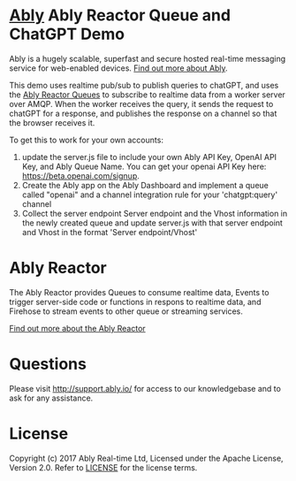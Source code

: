 # [Ably](https://www.ably.io) Ably Reactor Queue and ChatGPT Demo

Ably is a hugely scalable, superfast and secure hosted real-time messaging service for web-enabled devices. [Find out more about Ably](https://www.ably.io).

This demo uses realtime pub/sub to publish queries to chatGPT, and uses the [Ably Reactor Queues](https://www.ably.io/reactor) to subscribe to realtime data from a worker server over AMQP. When the worker receives the query, it sends the request to chatGPT for a response, and publishes the response on a channel so that the browser receives it.

To get this to work for your own accounts:
1) update the server.js file to include your own Ably API Key, OpenAI API Key, and Ably Queue Name. You can get your openai API Key here: https://beta.openai.com/signup. 
2) Create the Ably app on the Ably Dashboard and implement a queue called "openai" and a channel integration rule for your 'chatgpt:query' channel
3) Collect the server endpoint Server endpoint and the Vhost information in the newly created queue and update server.js with that server endpoint and Vhost in the format 'Server endpoint/Vhost'



# Ably Reactor

The Ably Reactor provides Queues to consume realtime data, Events to trigger server-side code or functions in respons to realtime data, and Firehose to stream events to other queue or streaming services.

[Find out more about the Ably Reactor](https://www.ably.io/reactor)

# Questions

Please visit http://support.ably.io/ for access to our knowledgebase and to ask for any assistance.

# License

Copyright (c) 2017 Ably Real-time Ltd, Licensed under the Apache License, Version 2.0. Refer to [LICENSE](./LICENSE) for the license terms.

